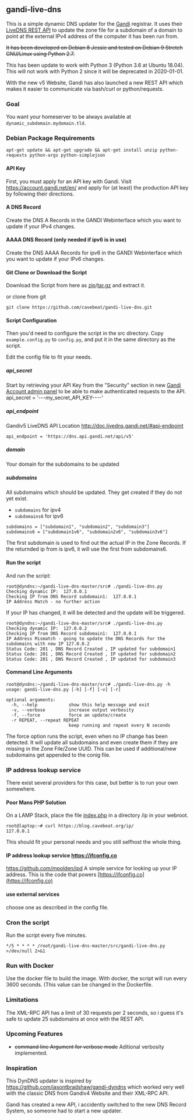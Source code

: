 gandi-live-dns
----

This is a simple dynamic DNS updater for the
[Gandi](https://www.gandi.net) registrar. It uses their [LiveDNS REST API](http://doc.livedns.gandi.net/) to update the zone file for a subdomain of a domain to point at the external IPv4 address of the computer it has been run from.

~~It has been developed on Debian 8 Jessie and tested on Debian 9 Stretch GNU/Linux using Python 2.7.~~

This has been update to work with Python 3 (Python 3.6 at Ubuntu 18.04). This will not work with Python 2 since it  will be deprecated in 2020-01-01. 

With the new v5 Website, Gandi has also launched a new REST API which makes it easier to communicate via bash/curl or python/requests.  

### Goal

You want your homeserver to be always available at `dynamic_subdomain.mydomain.tld`.

### Debian Package Requirements

`apt-get update && apt-get upgrade && apt-get install unzip python-requests python-args python-simplejson`

#### API Key
First, you must apply for an API key with Gandi. Visit 
https://account.gandi.net/en/ and apply for (at least) the production API 
key by following their directions.

#### A DNS Record 
Create the DNS A Records in the GANDI Webinterface which you want to update if your IPv4 changes. 

#### AAAA DNS Record (only needed if ipv6 is in use)
Create the DNS AAAA Records for ipv6 in the GANDI Webinterface which you want to update if your IPv6 changes. 

#### Git Clone or Download the Script
Download the Script from here as [zip](https://github.com/cavebeat/gandi-live-dns/archive/master.zip)/[tar.gz](https://github.com/cavebeat/gandi-live-dns/archive/master.tar.gz) and extract it.  

or clone from git

`git clone https://github.com/cavebeat/gandi-live-dns.git` 

#### Script Configuration
Then you'd need to configure the script in the src directory.
Copy `example.config.py` to `config.py`, and put it in the same directory as the script.

Edit the config file to fit your needs. 

##### api_secret
Start by retrieving your API Key from the "Security" section in new [Gandi Account admin panel](https://account.gandi.net/) to be able to make authenticated requests to the API.
api_secret = '---my_secret_API_KEY----'

##### api_endpoint
Gandiv5 LiveDNS API Location
http://doc.livedns.gandi.net/#api-endpoint

```
api_endpoint = 'https://dns.api.gandi.net/api/v5'
```

##### domain
Your domain for the subdomains to be updated 


##### subdomains
All subdomains which should be updated. They get created if they do not yet exist.

* `subdomains` for ipv4
* `subdomains6` for ipv6

``` 
subdomains = ["subdomain1", "subdomain2", "subdomain3"]
subdomains6 = ["subdomain1v6", "subdomain2v6", "subdomain3v6"]
```

The first subdomain is used to find out the actual IP in the Zone Records.
If the returnded ip from is ipv6, it will use the first from subdomains6.

#### Run the script
And run the script:

```
root@dyndns:~/gandi-live-dns-master/src# ./gandi-live-dns.py   
Checking dynamic IP:  127.0.0.1
Checking IP from DNS Record subdomain1:  127.0.0.1
IP Address Match - no further action
```

If your IP has changed, it will be detected and the update will be triggered. 


```
root@dyndns:~/gandi-live-dns-master/src# ./gandi-live-dns.py
Checking dynamic IP:  127.0.0.2
Checking IP from DNS Record subdomain1:  127.0.0.1
IP Address Mismatch - going to update the DNS Records for the subdomains with new IP 127.0.0.2
Status Code: 201 , DNS Record Created , IP updated for subdomain1
Status Code: 201 , DNS Record Created , IP updated for subdomain2
Status Code: 201 , DNS Record Created , IP updated for subdomain3
```

#### Command Line Arguments

```
root@dyndns:~/gandi-live-dns-master/src# ./gandi-live-dns.py -h
usage: gandi-live-dns.py [-h] [-f] [-v] [-r]

optional arguments:
  -h, --help            show this help message and exit
  -v, --verbose         increase output verbosity
  -f, --force           force an update/create
  -r REPEAT, --repeat REPEAT
                        keep running and repeat every N seconds
```

The force option runs the script, even when no IP change has been detected. 
It will update all subdomains and even create them if they are missing in the 
Zone File/Zone UUID. This can be used if additional/new subdomains get appended to the conig file.  

### IP address lookup service 
There exist several providers for this case, but better is to run your own somewhere. 

#### Poor Mans PHP Solution
On a LAMP Stack, place the file [index.php](https://github.com/cavebeat/gandi-live-dns/blob/master/src/example-index.php) in a directory /ip in your webroot. 

```
root@laptop:~# curl https://blog.cavebeat.org/ip/
127.0.0.1
```
This should fit your personal needs and you still selfhost the whole thing. 

####  IP address lookup service https://ifconfig.co
https://github.com/mpolden/ipd A simple service for looking up your IP address. This is the code that powers [https://ifconfig.co](https://ifconfig.co)

#### use external services
choose one as described in the config file. 

### Cron the script

Run the script every five minutes. 
```
*/5 * * * * /root/gandi-live-dns-master/src/gandi-live-dns.py >/dev/null 2>&1 
```

### Run with Docker

Use the docker file to build the image. With docker, the script will run every 3600 seconds. (This value can be changed in the Dockerfile.

### Limitations
The XML-RPC API has a limit of 30 requests per 2 seconds, so i guess it's safe to update 25 subdomains at once with the REST API. 


### Upcoming Features
* ~~command line Argument for verbose mode~~ Aditional verbosity implemented.

### Inspiration   

This DynDNS updater is inspired by https://github.com/jasontbradshaw/gandi-dyndns which worked very well 
with the classic DNS from Gandiv4 Website and their XML-RPC API.

Gandi has created a new API, i accidently switched to the new DNS Record System, so someone had to start a new updater.  
